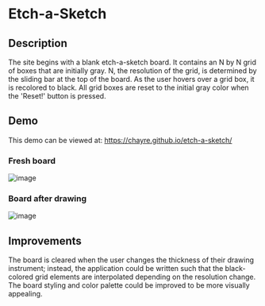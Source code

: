 # Etch-a-Sketch
## Description
The site begins with a blank etch-a-sketch board. It contains an N by N grid of boxes that are initially gray. N, the resolution of the grid, is determined by the sliding bar at the top of the board. As the user hovers over a grid box, it is recolored to black. All grid boxes are reset to the initial gray color when the 'Reset!' button is pressed.
## Demo
This demo can be viewed at: https://chayre.github.io/etch-a-sketch/
### Fresh board
![image](https://user-images.githubusercontent.com/88121502/165216622-67175e23-c9ba-4d06-93a7-a0cfbdbd3e60.png)
### Board after drawing 
![image](https://user-images.githubusercontent.com/88121502/165216590-d5d4b4b5-efa1-4040-8c02-18953ae5ac35.png)
## Improvements
The board is cleared when the user changes the thickness of their drawing instrument; instead, the application could be written such that the black-colored grid elements are interpolated depending on the resolution change.
The board styling and color palette could be improved to be more visually appealing.
